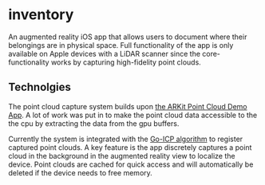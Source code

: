 #  inventory

An augmented reality iOS app that allows users to document where their belongings are in physical space. Full functionality of the app is only available on Apple devices with a LiDAR scanner since the core-functionality works by capturing high-fidelity point clouds. 

## Technolgies
The point cloud capture system builds upon [the ARKit Point Cloud Demo App](https://developer.apple.com/documentation/arkit/environmental_analysis/visualizing_a_point_cloud_using_scene_depth). A lot of work was put in to make the point cloud data accessible to the the cpu by extracting the data from the gpu buffers.

Currently the system is integrated with the [Go-ICP algorithm](https://github.com/kuwt/GOICP) to register captured point clouds. A key feature is the app discretely captures a point cloud in the background in the augmented reality view to localize the device. Point clouds are cached for quick access and will automatically be deleted if the device needs to free memory.
